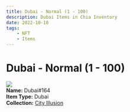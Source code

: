 ```yaml
---
title: Dubai - Normal (1 - 100)
description: Dubai Items in Chia Inventory
date: 2022-10-10
tags:
    - NFT
    - Items
---
```


# Dubai - Normal (1 - 100)
<div class="item_thumbnail">
<img loading="lazy" src="https://y5v4g65zmwffgdc6vsslia423zxm4arliekolk2wagdkse63.arweave.net/x2vDe7ll-ilMMXqyktAOa3m7OAitBFOW-rVgGGqRPbE"><br/>
<div><strong>Name:</strong> Dubai#164</div>
<div><strong>Item Type:</strong> Dubai</div>
<div><strong>Collection:</strong> <a href="https://www.spacescan.io/xch/nft/collection/col1lend2dcn558km4wcwta4xnkfv3xpcmlp9kyt0m909emvfxechlyqdl5ndg">City Illusion</a></div>
</div>

